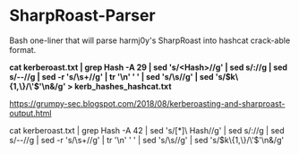 # SharpRoast-Parser
Bash one-liner that will parse harmj0y's SharpRoast into hashcat crack-able format.

**cat kerberoast.txt | grep Hash -A 29 | sed 's/\<Hash\>//g' | sed s/://g | sed s/--//g | sed -r 's/\s+//g' | tr '\n' ' ' | sed 's/\s//g' | sed 's/$k\{1,\}/\'$'\n&/g' > kerb_hashes_hashcat.txt**

https://grumpy-sec.blogspot.com/2018/08/kerberoasting-and-sharproast-output.html




cat kerberoast.txt | grep Hash -A 42 | sed 's/\[\*\]\ Hash//g' | sed s/://g | sed s/--//g | sed -r 's/\s+//g' | tr '\n' ' ' | sed 's/\s//g' | sed 's/$k\{1,\}/\'$'\n&/g'
